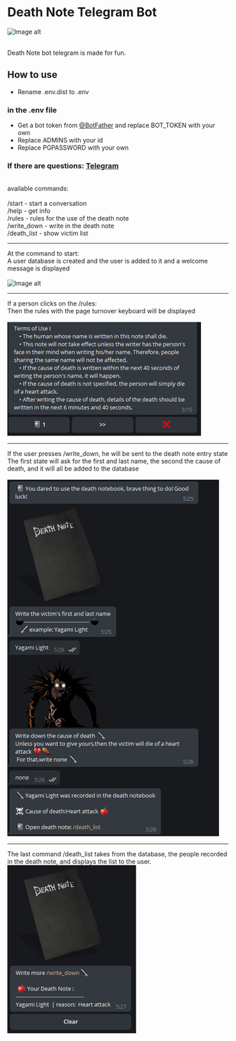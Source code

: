 # Death Note Telegram Bot

![Image alt](https://img.shields.io/badge/death%20note%20%F0%9F%93%93-telegram__bot-lightgrey)





<br>Death Note bot telegram is made for fun.</br>

## How to use
- Rename .env.dist to .env
### in the .env file
- Get a bot token from [@BotFather](http://telegram.me/BotFather) and replace BOT_TOKEN with your own
- Replace ADMINS with your id 
- Replace PGPASSWORD with your own
### If there are questions: [Telegram](https://t.me/waydk)

<br>available commands:</br>
<br>/start - start a conversation</br>
/help - get info
<br>/rules - rules for the use of the death note</br>
/write_down - write in the death note
<br>/death_list - show victim list</br>
***
At the command to start:
<br>A user database is created and the user is added to it and a welcome message is displayed</br>
<br>![Image alt](https://github.com/waydk/death-note_bot/blob/main/examples/start_command.PNG)</br>
***
If a person clicks on the /rules:
<br>Then the rules with the page turnover keyboard will be displayed</br>
<br>![Image alt](https://github.com/waydk/DeathNoteBot/blob/main/examples/rules_command.PNG)</br>
***
If the user presses /write_down, he will be sent to the death note entry state
<br>The first state will ask for the first and last name, the second the cause of death, and it will all be added to the database</br>
<br>![Image alt](https://github.com/waydk/DeathNoteBot/blob/main/examples/death_note.PNG)</br>
*** 
The last command /death_list takes from the database, the people recorded in the death note, and displays the list to the user.
<br>![Image alt](https://github.com/waydk/DeathNoteBot/blob/main/examples/death_note_list.PNG)</br>
